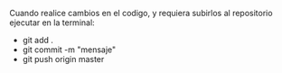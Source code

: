 Cuando realice cambios en el codigo, y requiera subirlos al repositorio
ejecutar en  la terminal:


* git add .
* git commit -m "mensaje"
* git push origin master
